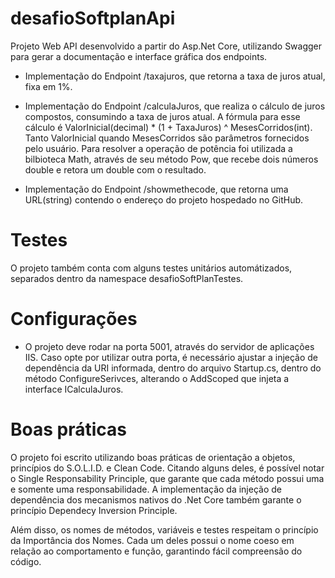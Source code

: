 # desafioSoftplanApi

Projeto Web API desenvolvido a partir do Asp.Net Core, utilizando Swagger para gerar a documentação e interface gráfica dos endpoints.

- Implementação do Endpoint /taxajuros, que retorna a taxa de juros atual, fixa em 1%.

- Implementação do Endpoint /calculaJuros, que realiza o cálculo de juros compostos, consumindo a taxa de juros atual. 
A fórmula para esse cálculo é ValorInicial(decimal) * (1 + TaxaJuros) ^ MesesCorridos(int). Tanto ValorInicial quando MesesCorridos são parâmetros fornecidos pelo usuário.
Para resolver a operação de potência foi utilizada a bilbioteca Math, através de seu método Pow, que recebe dois números double e retora um double com o resultado.

- Implementação do Endpoint /showmethecode, que retorna uma URL(string) contendo o endereço do projeto hospedado no GitHub.

# Testes

O projeto também conta com alguns testes unitários automátizados, separados dentro da namespace desafioSoftPlanTestes.

# Configurações

- O projeto deve rodar na porta 5001, através do servidor de aplicações IIS. Caso opte por utilizar outra porta, é necessário ajustar a injeção de dependência da URI informada,
dentro do arquivo Startup.cs, dentro do método ConfigureSerivces, alterando o AddScoped que injeta a interface ICalculaJuros.

# Boas práticas

O projeto foi escrito utilizando boas práticas de orientação a objetos, princípios do S.O.L.I.D. e Clean Code. Citando alguns deles, é possível notar o Single Responsability
Principle, que garante que cada método possui uma e somente uma responsabilidade. A implementação da injeção de dependência dos mecanismos nativos do .Net Core também garante
o princípio Dependecy Inversion Principle.

Além disso, os nomes de métodos, variáveis e testes respeitam o princípio da Importância dos Nomes. Cada um deles possui o nome coeso em relação ao comportamento e função, 
garantindo fácil compreensão do código.
